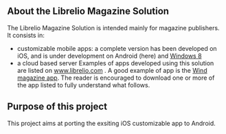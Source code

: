## About the Librelio Magazine Solution
The Librelio Magazine Solution is intended mainly for magazine publishers. It consists in:
- customizable mobile apps: a complete version has been developed on iOS, and is under development on Android (here) and [Windows 8](https://github.com/Librelio/windows8)
- a cloud based server
Examples of apps developed using this solution are listed on www.librelio.com . A good example of app is the [Wind magazine app](https://itunes.apple.com/fr/app/wind-magazine/id433594605?mt=8). The reader is encouraged to download one or more of the app listed to fully understand what follows.

## Purpose of this project
This project aims at porting the exsiting iOS customizable app to Android. 
